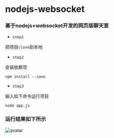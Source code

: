 # nodejs-websocket

### 基于nodejs+websocket开发的网页版聊天室

+ `step1`

把项目`clone`到本地

+ `step2`

安装依赖项

```shell
npm install --save
```

+ `step3`

输入如下命令运行项目

```shell
node app.js
```

### 运行结果如下所示

![avatar](\wechat\1.png)
